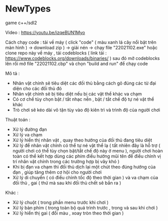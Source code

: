 # NewTypes
game c++/sdl2

Video : https://youtu.be/izqeBUN1Myo 

Cách chạy code : tải về máy ( click "code" ( màu xanh lá cây nổi bật trên màn hình ) -> download zip ) -> giải nén -> chạy file "22021102.exe" hoặc
clone repo này về máy , tải codeblocks ( link tải : https://www.codeblocks.org/downloads/binaries/ ) sau đó mở codeblocks lên rồi mở file "22021102.cbp" và chọn "build and run" để chạy code

Mô tả :

- Nhân vật chính sẽ tiêu diệt các đối thủ bằng cách gõ đúng các từ đại diện cho các đối thủ đó 
- Nhân vật chính sẽ bị tiêu diệt nếu bị các vật thể khác va chạm
- Có cơ chế tùy chọn bật / tắt nhạc nền , bật / tắt chế độ tự né vật thể khác
- Trò chơi sẽ kéo dài vô tận tùy vào độ kiên trì và trình độ của người chơi

Thuật toán :

- Xử lý đường đạn
- Xử lý va chạm
- Xử lý hiển thị nhân vật , quay theo hướng của đối thủ đang tiêu diệt
- Xử lý để nhân vật chính có thể tự né vật thể lạ ( tất nhiên đây là hỗ trợ ( người chơi có thể tùy chọn bật/tắt chế độ này ở menu ), người chơi hoàn toàn có thể kết hợp dùng các phím điều hướng mũi tên để điều chỉnh vị trí nhân vật chính trong các trường hợp bị vây khó )
- Khi bị đạn va chạm thì đối thủ dịch lại một chút theo đúng hướng của đạn , giúp tăng thêm cơ hội cho người chơi
- Xử lý di chuyển ( có điều chỉnh tốc độ theo thời gian ) và va chạm của đối thủ , gai ( thứ mà sau khi đối thủ chết sẽ bắn ra )

Khác :

- Xử lý chuột ( trong phần menu trước khi chơi )
- Xử lý bàn phím ( trong toàn bộ quá trình trước , trong và sau khi chơi )
- Xử lý hiển thị gai ( đổi màu , xoay tròn theo thời gian )
